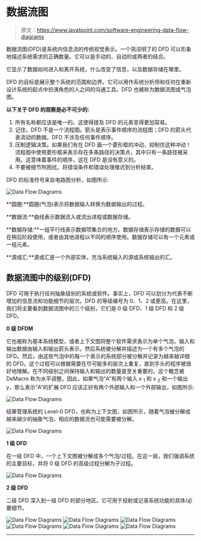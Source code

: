 # 数据流图

> 原文：<https://www.javatpoint.com/software-engineering-data-flow-diagrams>

数据流图(DFD)是系统内信息流的传统视觉表示。一个简洁明了的 DFD 可以形象地描述系统需求的正确数量。它可以是手动的、自动的或两者的结合。

它显示了数据如何进入和离开系统，什么改变了信息，以及数据存储在哪里。

DFD 的目标是展示整个系统的范围和边界。它可以用作系统分析师和任何在重新设计系统的起点中扮演角色的人之间的沟通工具。DFD 也被称为数据流图或气泡图。

**以下关于 DFD 的观察是必不可少的:**

1.  所有名称都应该是唯一的。这使得提及 DFD 的元素变得更加容易。
2.  记住，DFD 不是一个流程图。箭头是表示事件顺序的流程图；DFD 的箭头代表流动的数据。DFD 不涉及任何事件顺序。
3.  压制逻辑决策。如果我们有在 DFD 画一个菱形框的冲动，抑制住这种冲动！流程图中使用菱形框来表示存在多条路径的决策点，其中只有一条路径被采用。这意味着事件的顺序，这在 DFD 是没有意义的。
4.  不要被细节所困扰。将错误条件和错误处理推迟到分析结束。

DFD 的标准符号来自电路图分析，如图所示:

![Data Flow Diagrams](img/88093680c2f090e7bad4210fbb5051f9.png)

**圆圈:**圆圈(气泡)表示将数据输入转换为数据输出的过程。

**数据流:**曲线表示数据流入或流出进程或数据存储。

**数据存储:**一组平行线表示数据项集合的地方。数据存储表示存储的数据可以在稍后阶段使用，或者由其他进程以不同的顺序使用。数据存储可以有一个元素或一组元素。

**源或汇:**源或汇是一个外部实体，充当系统输入的源或系统输出的汇。

## 数据流图中的级别(DFD)

DFD 可用于执行任何抽象级别的系统或软件。事实上，DFD 可以划分为代表不断增加的信息流和功能细节的层次。DFD 的等级编号为 0、1、2 或更高。在这里，我们将主要看到数据流图中的三个级别，它们是:0 级 DFD、1 级 DFD 和 2 级 DFD。

**0 级 DFDM**

它也被称为基本系统模型，或者上下文图将整个软件需求表示为单个气泡，输入和输出数据由输入和输出箭头表示。然后系统被分解并描述为一个有多个气泡的 DFD。然后，由这些气泡中的每一个表示的系统部分被分解并记录为越来越详细的 DFD。这个过程可以根据需要在尽可能多的层次上重复，直到手头的程序被很好地理解。在不同级别之间保持输入和输出的数量是至关重要的，这个概念被 DeMacro 称为水平调整。因此，如果气泡“A”有两个输入 x <sub>1</sub> 和 x <sub>2</sub> 和一个输出 y，那么表示“A”的扩展 DFD 应该正好有两个外部输入和一个外部输出，如图所示:

![Data Flow Diagrams](img/ab99f269803e438a866c1f4d97fb875a.png)

结果管理系统的 Level-0 DFD，也称为上下文图，如图所示，随着气泡被分解成越来越少的抽象气泡，相应的数据流也可能需要被分解。

![Data Flow Diagrams](img/84c7e0e5a76095222e929230dd681e3d.png)

**1 级 DFD**

在一级 DFD 中，一个上下文图被分解成多个气泡/过程。在这一层，我们强调系统的主要目标，并将 0 级 DFD 的高级过程分解为子过程。

![Data Flow Diagrams](img/25ed9fb7335318f94aceb379f9358540.png)

**2 级 DFD**

二级 DFD 深入到一级 DFD 的部分地区。它可用于投射或记录系统功能的具体/必要细节。

![Data Flow Diagrams](img/fe6f733d46c7e1cd7511422a8967e601.png)
![Data Flow Diagrams](img/71d1bbe4da6bfb45b072900e59b7d812.png)
![Data Flow Diagrams](img/b660c3f3b8c82a2043beb23939571b58.png)
![Data Flow Diagrams](img/903b9ef36c44d61b29805596d93e663f.png)
![Data Flow Diagrams](img/6bfb56c0a40ca03dfd12aac886c3506b.png)
![Data Flow Diagrams](img/a2b0214c47bf865816d104fcefca2f5c.png)

* * *